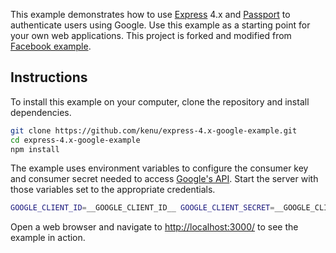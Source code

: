 This example demonstrates how to use [Express](http://expressjs.com/) 4.x and
[Passport](http://passportjs.org/) to authenticate users using Google. Use
this example as a starting point for your own web applications.
This project is forked and modified from
[Facebook example](https://github.com/passport/express-4.x-facebook-example).

## Instructions

To install this example on your computer, clone the repository and install
dependencies.

```bash
git clone https://github.com/kenu/express-4.x-google-example.git
cd express-4.x-google-example
npm install
```

The example uses environment variables to configure the consumer key and
consumer secret needed to access [Google's API](https://console.developers.google.com/apis/credentials). Start the server with those
variables set to the appropriate credentials.

```bash
GOOGLE_CLIENT_ID=__GOOGLE_CLIENT_ID__ GOOGLE_CLIENT_SECRET=__GOOGLE_CLIENT_SECRET__ node server.js
```

Open a web browser and navigate to [http://localhost:3000/](http://localhost:3000/)
to see the example in action.
